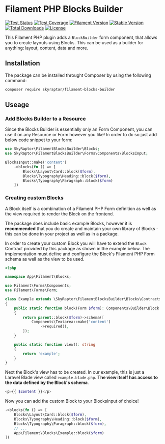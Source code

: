 # Filament PHP Blocks Builder

[![Test Status](https://img.shields.io/packagist/dependency-v/skyraptor/filament-blocks-builder/filament%2Ffilament?label=filament)](https://github.com/bumbummen99/filament-blocks-builder)
[![Test Coverage](https://img.shields.io/packagist/dependency-v/skyraptor/filament-blocks-builder/filament%2Ffilament?label=filament)](https://github.com/bumbummen99/filament-blocks-builder)
[![Filament Version](https://img.shields.io/packagist/dependency-v/skyraptor/filament-blocks-builder/filament%2Ffilament?label=filament)](https://github.com/filamentphp/filament/)
[![Stable Version](https://img.shields.io/packagist/v/skyraptor/filament-blocks-builder?label=stable)](https://packagist.org/packages/skyraptor/filament-blocks-builder)
[![Total Downloads](https://img.shields.io/packagist/dt/skyraptor/filament-blocks-builder)](https://packagist.org/packages/skyraptor/filament-blocks-builder)
[![License](https://img.shields.io/packagist/1/skyraptor/filament-blocks-builder)](https://github.com/bumbummen99/filament-blocks-builder/blob/master/LICENSE)

This Filament PHP plugin adds a `BlockBuilder` form component, that allows you to create layouts using Blocks. This can be used as a builder for anything: layout, content, data and more.

## Installation
The package can be installed throught Composer by using the following command:
```sh
composer require skyraptor/filament-blocks-builder
```

## Useage
### Add Blocks Builder to a Resource
Since the Blocks Builder is essentially only an Form Component, you can use it on any Resource or Form however you like!
In order to do so just add below code snippet to your form:
```php
use SkyRaptor\FilamentBlocksBuilder\Blocks;
use SkyRaptor\FilamentBlocksBuilder\Forms\Components\BlocksInput;

BlocksInput::make('content')
    ->blocks(fn () => [
        Blocks\Layout\Card::block($form),
        Blocks\Typography\Heading::block($form),
        Blocks\Typography\Paragraph::block($form)
    ])
```

### Creating custom Blocks
A Block itself is a combination of a Filament PHP Form definition as well as the view required to render the Block on the frontend.

The package does include basic example Blocks, however it is **recommended** that you do create and maintain 
your own library of Blocks - this can be done in your project as well as in a package.

In order to create your custom Block you will have to extend the `Block` Contract provided by this package as shown 
in the example below. The implementation must define and configure the Block's Filament PHP Form schema as well 
as the view to be used.
```php
<?php

namespace App\Filament\Blocks;

use Filament\Forms\Components;
use Filament\Forms\Form;

class Example extends \SkyRaptor\FilamentBlocksBuilder\Blocks\Contracts\Block
{
    public static function block(Form $form): Components\Builder\Block
    {
        return parent::block($form)->schema([
            Components\Textarea::make('content')
                ->required(),
        ]);
    }

    public static function view(): string
    {
        return 'example';
    }
}
```

Next the Block's view has to be created. In our example, this is just a Laravel Blade view called `example.blade.php`. **The view itself has access to the data defined by the Block's schema**.
```php
<p>{{ $content }}</p>
```

Now you can add the custom Block to your BlocksInput of choice!
```php
->blocks(fn () => [
    Blocks\Layout\Card::block($form),
    Blocks\Typography\Heading::block($form),
    Blocks\Typography\Paragraph::block($form),
    // ...
    App\Filament\Blocks\Example::block($form)
])
```
